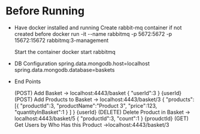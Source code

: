 
# Before Running
- Have docker installed and running
  Create rabbit-mq container if not created before
  docker run -it --name rabbitmq -p 5672:5672 -p 15672:15672 rabbitmq:3-management

  Start the container
  docker start rabbitmq

- DB Configuration
  spring.data.mongodb.host=localhost
  spring.data.mongodb.database=baskets


- End Points
    
  (POST) Add Basket -> localhost:4443/basket
    {
    "userId":3
    }
                                                        {userId}
  (POST) Add Products to Basket -> localhost:4443/basket/3
  {
  "products":[{
  "productId":3,
  "productName":"Product 3",
  "price":123,
  "quantityInBasket":1
  }
  ]
  }
                                                        {userId}
(DELETE) Delete Product in Basket -> localhost:4443/basket/5
  {
  "productId":3,
  "count":1
  }
                                                                {proudctId} 
 (GET) Get Users by Who Has this Product ->localhost:4443/basket/3
